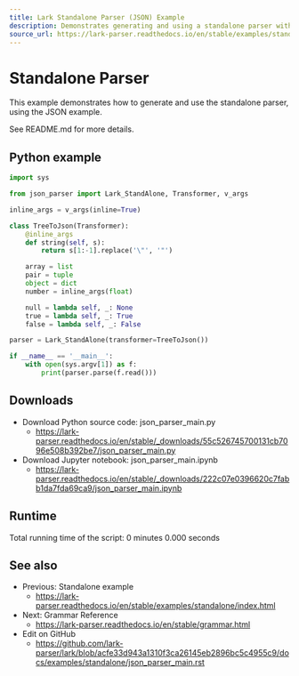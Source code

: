 ```yaml
---
title: Lark Standalone Parser (JSON) Example
description: Demonstrates generating and using a standalone parser with Lark's standalone mode, using the JSON example with a simple Transformer and CLI usage.
source_url: https://lark-parser.readthedocs.io/en/stable/examples/standalone/json_parser_main.html
---
```


# Standalone Parser

This example demonstrates how to generate and use the standalone parser, using the JSON example.

See README.md for more details.

## Python example

```python
import sys

from json_parser import Lark_StandAlone, Transformer, v_args

inline_args = v_args(inline=True)

class TreeToJson(Transformer):
    @inline_args
    def string(self, s):
        return s[1:-1].replace('\"', '"')

    array = list
    pair = tuple
    object = dict
    number = inline_args(float)

    null = lambda self, _: None
    true = lambda self, _: True
    false = lambda self, _: False

parser = Lark_StandAlone(transformer=TreeToJson())

if __name__ == '__main__':
    with open(sys.argv[1]) as f:
        print(parser.parse(f.read()))
```

## Downloads

- Download Python source code: json_parser_main.py
  - https://lark-parser.readthedocs.io/en/stable/_downloads/55c526745700131cb7096e508b392be7/json_parser_main.py
- Download Jupyter notebook: json_parser_main.ipynb
  - https://lark-parser.readthedocs.io/en/stable/_downloads/222c07e0396620c7fabb1da7fda69ca9/json_parser_main.ipynb

## Runtime

Total running time of the script: 0 minutes 0.000 seconds

## See also

- Previous: Standalone example
  - https://lark-parser.readthedocs.io/en/stable/examples/standalone/index.html
- Next: Grammar Reference
  - https://lark-parser.readthedocs.io/en/stable/grammar.html
- Edit on GitHub
  - https://github.com/lark-parser/lark/blob/acfe33d943a1310f3ca26145eb2896bc5c4955c9/docs/examples/standalone/json_parser_main.rst
